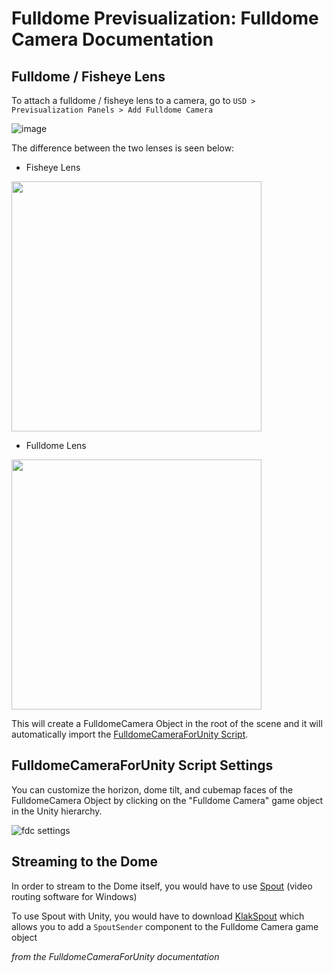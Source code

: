 # Fulldome Previsualization: Fulldome Camera Documentation

## Fulldome / Fisheye Lens

To attach a fulldome / fisheye lens to a camera, go to `USD > Previsualization Panels > Add Fulldome Camera`

![image](https://i.imgur.com/RCGaYM1.png)

The difference between the two lenses is seen below:
- Fisheye Lens
<img src="https://i.imgur.com/wFa9ykM.png" width="400" class="margin-left: auto; margin-right: auto;" />

- Fulldome Lens
<img src="https://i.imgur.com/e0BLqHK.png" width="400" class="margin-left: auto; margin-right: auto;" />

This will create a FulldomeCamera Object in the root of the scene and it will automatically import the [FulldomeCameraForUnity Script](https://github.com/rsodre/FulldomeCameraForUnity).

## FulldomeCameraForUnity Script Settings

You can customize the horizon, dome tilt, and cubemap faces of the FulldomeCamera Object by clicking on the "Fulldome Camera" game object in the Unity hierarchy.

![fdc settings](https://i.imgur.com/IdqbSj6.png)

## Streaming to the Dome

In order to stream to the Dome itself, you would have to use [Spout](https://spout.zeal.co/) (video routing software for Windows)

To use Spout with Unity, you would have to download [KlakSpout](https://github.com/keijiro/KlakSpout) which allows you to add a `SpoutSender` component to the Fulldome Camera game object

*from the FulldomeCameraForUnity documentation*
